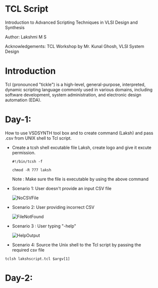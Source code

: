 # TCL Script
Introduction to Advanced Scripting Techniques in VLSI Design and Synthesis 

Author: Lakshmi M S

Acknowledgements: TCL Workshop by Mr. Kunal Ghosh, VLSI System Design

# Introduction
Tcl (pronounced "tickle") is a high-level, general-purpose, interpreted, dynamic scripting language commonly used in various domains, including software development, system administration, and electronic design automation (EDA). 


# Day-1: 
How to use VSDSYNTH tool box and to create command (Laksh) and pass .csv from UNIX shell to Tcl script.

- Create a tcsh shell excutable file Laksh, create logo and give it excute permission.
 
   ```#!/bin/tcsh -f```
  
  ```chmod -R 777 laksh ```
  
  Note : Make sure the file is executable by using the above command 

- Scenario 1: User doesn't provide an input CSV file
  
    ![NoCSVFile](https://github.com/laksh-ms/TCL-script/assets/109785515/01328f05-939b-4a4e-812a-ee35af3e6343)
  
- Scenario 2: User providing incorrect CSV
  
    ![FileNotFound](https://github.com/laksh-ms/TCL-script/assets/109785515/c45506bf-613a-4fd5-a2bb-b49f4a72b54b)

- Scenario 3 : User typing "-help"
  
    ![HelpOutput](https://github.com/laksh-ms/TCL-script/assets/109785515/aeabda10-8328-4f2f-b090-cda315b6aeba)

- Scenario 4: Source the Unix shell to the Tcl script by passing the required csv file 

```tclsh lakshscript.tcl $argv[1] ```


# Day-2:

